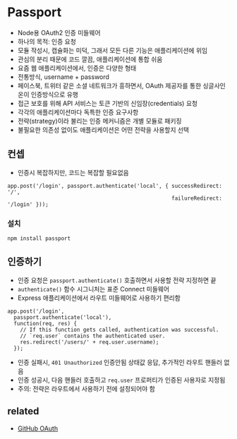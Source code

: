 # Passport
* Node용 OAuth2 인증 미들웨어
* 하나의 목적: 인증 요청
* 모듈 작성시, 캡슐화는 미덕, 그래서 모든 다른 기능은 애플리케이션에 위임
* 관심의 분리 때문에 코드 깔끔, 애플리케이션에 통합 쉬움
* 요즘 웹 애플리케이션에서, 인증은 다양한 형태
* 전통방식, username + password
* 페이스북, 트위터 같은 소셜 네트워크가 흥하면서, OAuth 제공자를 통한 싱글사인온이 인증방식으로 유행
* 접근 보호를 위해 API 서비스는 토큰 기반의 신임장(credentials) 요청
* 각각의 애플리케이션마다 독특한 인증 요구사항
* 전략(strategy)이라 불리는 인증 메커니즘은 개별 모듈로 패키징
* 불필요한 의존성 없이도 애플리케이션은 어떤 전략을 사용할지 선택

## 컨셉
* 인증시 복잡하지만, 코드는 복잡할 필요없음
```
app.post('/login', passport.authenticate('local', { successRedirect: '/',
                                                    failureRedirect: '/login' }));
```

### 설치
```
npm install passport
```

## 인증하기

* 인증 요청은 `passport.authenticate()` 호출하면서 사용할 전략 지정하면 끝
* `authenticate()` 함수 시그니처는 표준 Connect 미들웨어
* Express 애플리케이션에서 라우트 미들웨어로 사용하기 편리함

```
app.post('/login',
  passport.authenticate('local'),
  function(req, res) {
    // If this function gets called, authentication was successful.
    // `req.user` contains the authenticated user.
    res.redirect('/users/' + req.user.username);
  });
```

* 인증 실패시, `401 Unauthorized` 인증안됨 상태값 응답, 추가적인 라우트 핸들러 없음
* 인증 성공시, 다음 핸들러 호출하고 `req.user` 프로퍼티가 인증된 사용자로 지정됨
* 주의: 전략은 라우트에서 사용하기 전에 설정되어야 함

## related
* [GitHub OAuth](/mib/passport/github)
